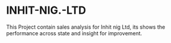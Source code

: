 # INHIT-NIG.-LTD
This Project contain sales analysis for Inhit nig Ltd, its shows the performance across state and insight for improvement.
